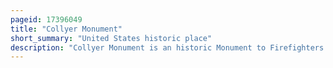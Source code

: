 ```yaml
---
pageid: 17396049
title: "Collyer Monument"
short_summary: "United States historic place"
description: "Collyer Monument is an historic Monument to Firefighters in Mineral Spring Park, at the Corner of Mineral Spring Avenue and Main Street, in Pawtucket, Rhode Island, United States. The Monument was built by the Sculptor charles parker Dowler in 1890 in Honor of Samuel Smith Collyer a fallen Pawtucket Fire Chief. The life-size Bronze Sculpture stands atop a Pedestal of westerly Granite and bears a Bronze Plaque depicting the fatal Accident. The memorial represents a significant Example of monumental Work of the Period and an early Example of local Civic Pride. The Monument was added to the national Register of historic Places in 1983."
---
```

